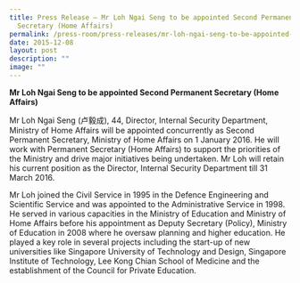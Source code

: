 ```yaml
---
title: Press Release – Mr Loh Ngai Seng to be appointed Second Permanent
  Secretary (Home Affairs)
permalink: /press-room/press-releases/mr-loh-ngai-seng-to-be-appointed-second-permanent-secretary-home-affairs/
date: 2015-12-08
layout: post
description: ""
image: ""
---
```

**Mr Loh Ngai Seng to be appointed Second Permanent Secretary (Home Affairs)**

Mr Loh Ngai Seng (卢毅成), 44, Director, Internal Security Department, Ministry of Home Affairs will be appointed concurrently as Second Permanent Secretary, Ministry of Home Affairs on 1 January 2016. He will work with Permanent Secretary (Home Affairs) to support the priorities of the Ministry and drive major initiatives being undertaken. Mr Loh will retain his current position as the Director, Internal Security Department till 31 March 2016.

Mr Loh joined the Civil Service in 1995 in the Defence Engineering and Scientific Service and was appointed to the Administrative Service in 1998. He served in various capacities in the Ministry of Education and Ministry of Home Affairs before his appointment as Deputy Secretary (Policy), Ministry of Education in 2008 where he oversaw planning and higher education. He played a key role in several projects including the start-up of new universities like Singapore University of Technology and Design, Singapore Institute of Technology, Lee Kong Chian School of Medicine and the establishment of the Council for Private Education.